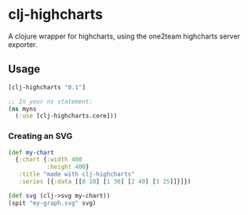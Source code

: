 # clj-highcharts

A clojure wrapper for highcharts, using the one2team highcharts server exporter.

## Usage

```clojure
[clj-highcharts "0.1"]

;; In your ns statement:
(ns myns
  (:use [clj-highcharts.core]))
```

### Creating an SVG
```clojure
(def my-chart
  {:chart {:width 400
           :height 400}
   :title "made with clj-highcharts"
   :series [{:data [[0 10] [1 30] [2 40] [3 25]]}]})

(def svg (clj->svg my-chart))
(spit "my-graph.svg" svg)
```
